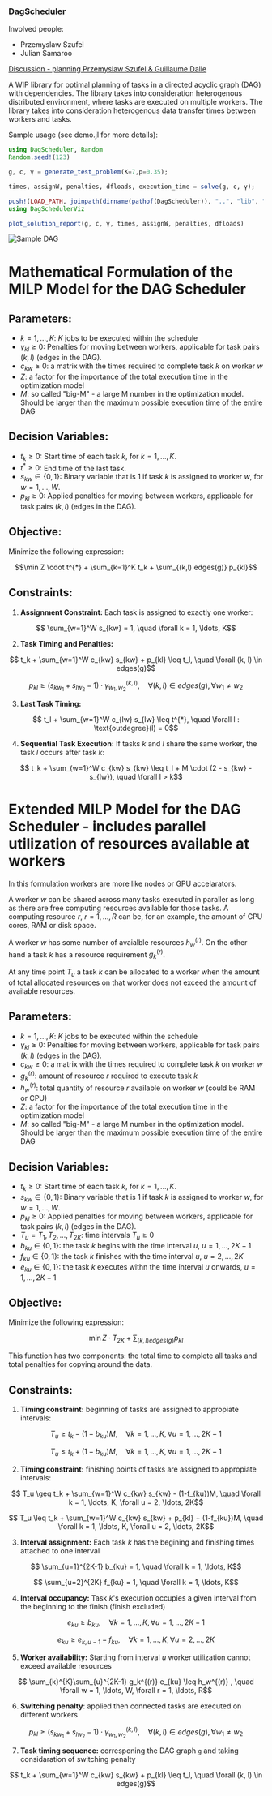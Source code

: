 ### DagScheduler

Involved people:
- Przemyslaw Szufel
- Julian Samaroo


[Discussion - planning Przemyslaw Szufel & Guillaume Dalle](notes.md)


A WIP library for optimal planning of tasks in a directed acyclic graph (DAG) with dependencies.
The library takes into consideration heterogenous distributed environment, where tasks are executed on multiple workers. The library takes into consideration heterogenous data transfer times between workers and tasks.

Sample usage (see demo.jl for more details):
```julia
using DagScheduler, Random
Random.seed!(123)

g, c, γ = generate_test_problem(K=7,p=0.35);

times, assignW, penalties, dfloads, execution_time = solve(g, c, γ);

push!(LOAD_PATH, joinpath(dirname(pathof(DagScheduler)), "..", "lib", "DagSchedulerViz"))
using DagSchedulerViz

plot_solution_report(g, c, γ, times, assignW, penalties, dfloads)
```
![Sample DAG](demoim.png)


# Mathematical Formulation of the MILP Model for the DAG Scheduler

## Parameters:

- $` k = 1, \ldots, K `$: $` K `$ jobs to be executed within the schedule 
- $` \gamma_{kl} \geq 0 `$: Penalties for moving between workers, applicable for task pairs $`(k, l)`$ (edges in the DAG).
- $` c_{kw} \geq 0 `$:  a matrix with the times required to complete task $` k `$ on worker $` w `$
- $` Z `$: a factor for the importance of the total execution time in the optimization model
- $` M `$: so called "big-M" - a large M number in the optimization model. Should be larger than the maximum possible execution time of the entire DAG
 
## Decision Variables:

- $` t_k \geq 0 `$: Start time of each task $k$, for $` k = 1, \ldots, K `$.
- $` t^{*} \geq 0 `$: End time of the last task.
- $` s_{kw} \in \{0,1\} `$: Binary variable that is 1 if task $` k `$ is assigned to worker $` w `$, for $` w = 1, \ldots, W `$.
- $` p_{kl} \geq 0 `$: Applied penalties for moving between workers, applicable for task pairs $`(k, l)`$ (edges in the DAG).
  
## Objective:

Minimize the following expression:
```math
\min Z \cdot t^{*} + \sum_{k=1}^K t_k + \sum_{(k,l) edges(g)} p_{kl}
```


## Constraints:

1. **Assignment Constraint:** Each task is assigned to exactly one worker:

```math
    \sum_{w=1}^W s_{kw} = 1, \quad \forall k = 1, \ldots, K
```

2. **Task Timing and Penalties:**

```math
    t_k + \sum_{w=1}^W c_{kw} s_{kw} + p_{kl} \leq t_l, \quad \forall (k, l) \in edges(g)
```
```math
    p_{kl} \geq (s_{kw_1} + s_{lw_2} - 1) \cdot \gamma^{(k,l)}_{w_1,w_2}, \quad \forall (k, l) \in edges(g), \forall w_1 \neq w_2
```


3. **Last Task Timing:**

```math
    t_l + \sum_{w=1}^W c_{lw} s_{lw} \leq t^{*}, \quad \forall l : \text{outdegree}(l) = 0
```

4. **Sequential Task Execution:** If tasks $` k `$ and $` l `$ share the same worker, the task $` l`$ occurs after task $` k `$:

```math
    t_k + \sum_{w=1}^W c_{kw} s_{kw} \leq t_l + M \cdot (2 - s_{kw} - s_{lw}), \quad \forall l > k
```





#  Extended MILP Model for the DAG Scheduler - includes parallel utilization of resources available at workers

In this formulation workers are more like nodes or GPU accelarators. 

A worker $` w `$  can be shared across many tasks executed in paraller as long as there are free computing resources available for those tasks.
A  computing resource $` r `$, $` r = 1, \ldots, R `$ can be, for an example, the amount of CPU cores, RAM or disk space.

A worker $` w `$ has some number of avaialble resources $` h_w^{(r)} `$. On the other hand a task $` k `$ has a resource requirement $` g_k^{(r)} `$.

At any time point $` T_u `$ a task $` k `$ can be allocated to a worker when the amount of total allocated resources on that worker does not exceed the amount of available resources.

## Parameters:

- $` k = 1, \ldots, K `$: $` K `$ jobs to be executed within the schedule 
- $` \gamma_{kl} \geq 0 `$: Penalties for moving between workers, applicable for task pairs $`(k, l)`$ (edges in the DAG).
- $` c_{kw} \geq 0 `$:  a matrix with the times required to complete task $` k `$ on worker $` w `$
- $` g_k^{(r)} `$: amount of resource  $` r `$ required to execute task $` k `$
- $` h_w^{(r)} `$: total quantity of resource  $` r `$ available on worker $` w `$ (could be RAM or CPU)
- $` Z `$: a factor for the importance of the total execution time in the optimization model
- $` M `$: so called "big-M" - a large M number in the optimization model. Should be larger than the maximum possible execution time of the entire DAG
 
## Decision Variables:

- $` t_k \geq 0 `$: Start time of each task $k$, for $` k = 1, \ldots, K `$.
- $` s_{kw} \in \{0,1\} `$: Binary variable that is 1 if task $` k `$ is assigned to worker $` w `$, for $` w = 1, \ldots, W `$.
- $` p_{kl} \geq 0 `$: Applied penalties for moving between workers, applicable for task pairs $`(k, l)`$ (edges in the DAG).
- $` T_u =  T_1, T_2, \ldots, T_{2K}  `$: time intervals $` T_u \geq 0 `$
- $` b_{ku} \in \{0,1\} `$: the task $` k `$ begins with the time interval $` u `$, $` u = 1, \ldots, 2K-1 `$
- $` f_{ku} \in \{0,1\} `$: the task $` k `$ finishes with the time interval $` u `$, $` u = 2, \ldots, 2K `$
- $` e_{ku} \in \{0,1\} `$: the task $` k `$ executes withn the time interval $` u `$ onwards, $` u = 1, \ldots, 2K-1 `$

## Objective:

Minimize the following expression:
```math
\min Z \cdot T_{2K} + \sum_{(k,l) edges(g)} p_{kl}
```
This function has two components: the total time to complete all tasks and total penalties for copying around the data.


## Constraints:

1. **Timing constraint:** beginning of tasks are assigned to appropiate intervals:
```math
   T_u \geq t_k - (1-b_{ku})M, \quad \forall k = 1, \ldots, K, \forall u = 1, \ldots, 2K-1
```
```math
   T_u \leq t_k + (1-b_{ku})M, \quad \forall k = 1, \ldots, K, \forall u = 1, \ldots, 2K-1
```

2. **Timing constraint:** finishing points of tasks are assigned to appropiate intervals:
```math
   T_u \geq t_k + \sum_{w=1}^W c_{kw} s_{kw} - (1-f_{ku})M, \quad \forall k = 1, \ldots, K, \forall u = 2, \ldots, 2K
```
```math
   T_u \leq t_k + \sum_{w=1}^W c_{kw} s_{kw} + p_{kl} + (1-f_{ku})M, \quad \forall k = 1, \ldots, K, \forall u = 2, \ldots, 2K
```

3. **Interval assignment:** Each task $` k `$ has the begining and finishing times attached to one interval
```math
   \sum_{u=1}^{2K-1} b_{ku} = 1, \quad \forall k = 1, \ldots, K
```
```math
   \sum_{u=2}^{2K} f_{ku} = 1, \quad \forall k = 1, \ldots, K
```

4. **Interval occupancy:** Task $` k `$'s execution occupies a given interval from the beginning to the finish (finish excluded)
   
```math
   e_{ku} \geq b_{ku}, \quad \forall k = 1, \ldots, K, \forall u = 1, \ldots, 2K-1
```
```math
   e_{ku} \geq e_{k,u-1} - f_{ku}, \quad \forall k = 1, \ldots, K, \forall u = 2, \ldots, 2K
```
5. **Worker availability:** Starting from interval $` u `$ worker utilization cannot exceed available resources

```math
   \sum_{k}^{K}\sum_{u}^{2K-1} g_k^{(r)} e_{ku} \leq h_w^{(r)} , \quad \forall w = 1, \ldots, W, \forall r = 1, \ldots, R
```

6. **Switching penalty**: applied then connected tasks are executed on different workers
```math
    p_{kl} \geq (s_{kw_1} + s_{lw_2} - 1) \cdot \gamma^{(k,l)}_{w_1,w_2}, \quad \forall (k, l) \in edges(g), \forall w_1 \neq w_2
```
 
 
7. **Task timing sequence:** corresponing the DAG graph `g` and taking considaration of switching penalty
```math
    t_k + \sum_{w=1}^W c_{kw} s_{kw} + p_{kl} \leq t_l, \quad \forall (k, l) \in edges(g)
```
